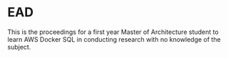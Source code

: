 # EAD
This is the proceedings for a first year Master of Architecture student to learn AWS Docker SQL in conducting research with no knowledge of the subject.
